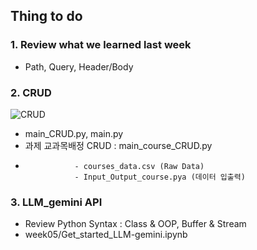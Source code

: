 ## Thing to do

### 1. Review what we learned last week
- Path, Query, Header/Body

### 2. CRUD 
![CRUD](https://encrypted-tbn0.gstatic.com/images?q=tbn:ANd9GcQlB3dEY4w5O4JKLEO2MS2PrgEnsk3RSkSi5Q&s)
- main_CRUD.py, main.py
- 과제 교과목배정 CRUD : main_course_CRUD.py
-                - courses_data.csv (Raw Data)
                 - Input_Output_course.pya (데이터 입출력)

### 3. LLM_gemini API
- Review Python Syntax : Class & OOP, Buffer & Stream 
- week05/Get_started_LLM-gemini.ipynb

